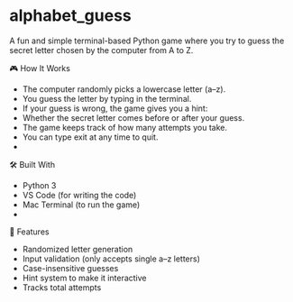 # alphabet_guess
A fun and simple terminal-based Python game where you try to guess the secret letter chosen by the computer from A to Z.

🎮 How It Works
- The computer randomly picks a lowercase letter (a–z).
- You guess the letter by typing in the terminal.
- If your guess is wrong, the game gives you a hint:
- Whether the secret letter comes before or after your guess.
- The game keeps track of how many attempts you take.
- You can type exit at any time to quit.
- 
🛠️ Built With
- Python 3
- VS Code (for writing the code)
- Mac Terminal (to run the game)
- 
🧩 Features
- Randomized letter generation
- Input validation (only accepts single a–z letters)
- Case-insensitive guesses
- Hint system to make it interactive
- Tracks total attempts
